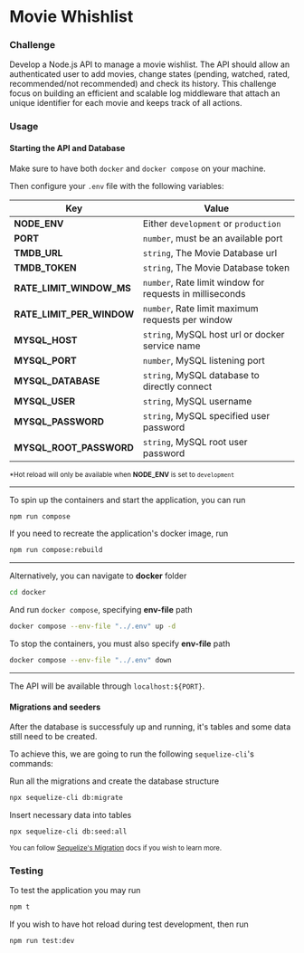 # Movie Whishlist

### Challenge

Develop a Node.js API to manage a movie wishlist. The API should allow an authenticated user to add movies, change states (pending, watched, rated, recommended/not recommended) and check its history. This challenge focus on building an efficient and scalable log middleware that attach an unique identifier for each movie and keeps track of all actions.

### Usage

#### **Starting the API and Database**

Make sure to have both `docker` and `docker compose` on your machine.

Then configure your `.env` file with the following variables:

| Key                       | Value                                                    |
| ------------------------- | -------------------------------------------------------- |
| **NODE_ENV**              | Either `development` or `production`                     |
| **PORT**                  | `number`, must be an available port                      |
| **TMDB_URL**              | `string`, The Movie Database url                         |
| **TMDB_TOKEN**            | `string`, The Movie Database token                       |
| **RATE_LIMIT_WINDOW_MS**  | `number`, Rate limit window for requests in milliseconds |
| **RATE_LIMIT_PER_WINDOW** | `number`, Rate limit maximum requests per window         |
| **MYSQL_HOST**            | `string`, MySQL host url or docker service name          |
| **MYSQL_PORT**            | `number`, MySQL listening port                           |
| **MYSQL_DATABASE**        | `string`, MySQL database to directly connect             |
| **MYSQL_USER**            | `string`, MySQL username                                 |
| **MYSQL_PASSWORD**        | `string`, MySQL specified user password                  |
| **MYSQL_ROOT_PASSWORD**   | `string`, MySQL root user password                       |

<sub>\*Hot reload will only be available when **NODE_ENV** is set to `development`</sub>

---

To spin up the containers and start the application, you can run

```bash
npm run compose
```

If you need to recreate the application's docker image, run

```bash
npm run compose:rebuild
```

---

Alternatively, you can navigate to **docker** folder

```bash
cd docker
```

And run `docker compose`, specifying **env-file** path

```bash
docker compose --env-file "../.env" up -d
```

To stop the containers, you must also specify **env-file** path

```bash
docker compose --env-file "../.env" down
```

---

The API will be available through `localhost:${PORT}`.

#### **Migrations and seeders**

After the database is successfuly up and running, it's tables and some data still need to be created.

To achieve this, we are going to run the following `sequelize-cli`'s commands:

Run all the migrations and create the database structure

```bash
npx sequelize-cli db:migrate
```

Insert necessary data into tables

```bash
npx sequelize-cli db:seed:all
```

<sub>You can follow [Sequelize's Migration](https://sequelize.org/docs/v6/other-topics/migrations) docs if you wish to learn more.</sub>

### Testing

To test the application you may run

```bash
npm t
```

If you wish to have hot reload during test development, then run

```bash
npm run test:dev
```
